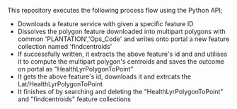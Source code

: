  
This repository executes the following process flow using the Python API;
   - Downloads a feature service with given a specific feature ID
   - Dissolves the polygon feature downloaded into multipart polygons with common 'PLANTATION','Ops_Code' and writes onto portal a new feature collection named 'findcentroids'
   - If successfully written, it extracts the above feature's id and and utilises it to compute the multipart polygon's centroids and saves the outcome on portal as "HealthLyrPolygonToPoint"
   - It gets the above feature's id, downloads it and extrcats the Lat/HealthLyrPolygonToPoint
   - It finishes of by searching and deleting the "HealthLyrPolygonToPoint" and "findcentroids" feature collections







